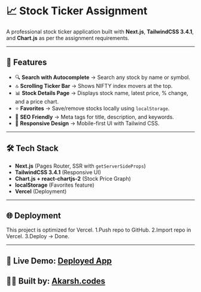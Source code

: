 # 📈 Stock Ticker Assignment

A professional stock ticker application built with **Next.js**, **TailwindCSS 3.4.1**, and **Chart.js** as per the assignment requirements.

---

## 🚀 Features
- 🔍 **Search with Autocomplete** → Search any stock by name or symbol.
- 🔝 **Scrolling Ticker Bar** → Shows NIFTY index movers at the top.
- 📊 **Stock Details Page** → Displays stock name, latest price, % change, and a price chart.
- ⭐ **Favorites** → Save/remove stocks locally using `localStorage`.
- 🔖 **SEO Friendly** → Meta tags for title, description, and keywords.
- 📱 **Responsive Design** → Mobile-first UI with Tailwind CSS.

---

## 🛠️ Tech Stack
- **Next.js** (Pages Router, SSR with `getServerSideProps`)
- **TailwindCSS 3.4.1** (Responsive UI)
- **Chart.js + react-chartjs-2** (Stock Price Graph)
- **localStorage** (Favorites feature)
- **Vercel** (Deployment)

---
## 🌐 Deployment

This project is optimized for Vercel.
1.Push repo to GitHub.
2.Import repo in Vercel.
3.Deploy → Done.

---
## 🔗 Live Demo: [Deployed App](https://stock-ticker-assignment.vercel.app/)  
## 👨‍💻 Built by: [Akarsh.codes](https://akarshcodes.netlify.app/)
